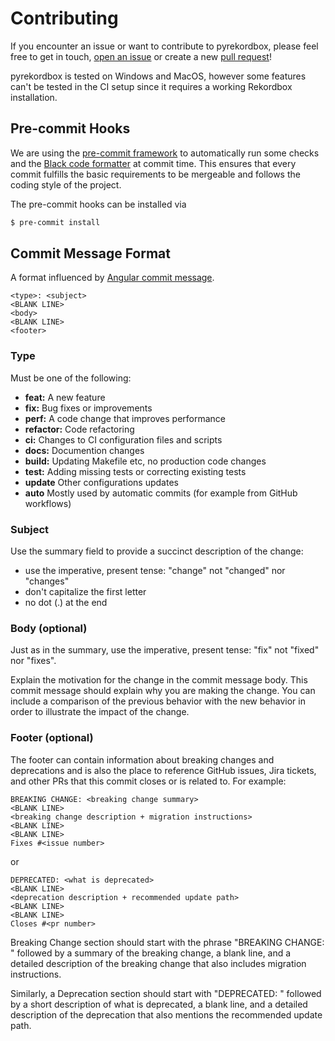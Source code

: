 # Contributing

If you encounter an issue or want to contribute to pyrekordbox, please feel free to get in touch,
[open an issue][issue] or create a new [pull request][pulls]!

pyrekordbox is tested on Windows and MacOS, however some features can't be tested in
the CI setup since it requires a working Rekordbox installation.

## Pre-commit Hooks

We are using the [pre-commit framework] to automatically run  some checks and
the [Black code formatter] at commit time. This ensures that every commit fulfills
the basic requirements to be mergeable and follows the coding style of the project.

The pre-commit hooks can be installed via
````sh
$ pre-commit install
````

## Commit Message Format

A format influenced by [Angular commit message].

```text
<type>: <subject>
<BLANK LINE>
<body>
<BLANK LINE>
<footer>
```

### Type

Must be one of the following:

- **feat:** A new feature
- **fix:** Bug fixes or improvements
- **perf:** A code change that improves performance
- **refactor:** Code refactoring
- **ci:** Changes to CI configuration files and scripts
- **docs:** Documention changes
- **build:** Updating Makefile etc, no production code changes
- **test:** Adding missing tests or correcting existing tests
- **update** Other configurations updates
- **auto** Mostly used by automatic commits (for example from GitHub workflows)

### Subject

Use the summary field to provide a succinct description of the change:
- use the imperative, present tense: "change" not "changed" nor "changes"
- don't capitalize the first letter
- no dot (.) at the end

### Body (optional)

Just as in the summary, use the imperative, present tense: "fix" not "fixed" nor "fixes".

Explain the motivation for the change in the commit message body.
This commit message should explain why you are making the change. You can include a comparison of the previous behavior with the new behavior in order to illustrate the impact of the change.

### Footer (optional)

The footer can contain information about breaking changes and deprecations and is also the place to reference GitHub issues, Jira tickets, and other PRs that this commit closes or is related to. For example:
```
BREAKING CHANGE: <breaking change summary>
<BLANK LINE>
<breaking change description + migration instructions>
<BLANK LINE>
<BLANK LINE>
Fixes #<issue number>
```

or

```
DEPRECATED: <what is deprecated>
<BLANK LINE>
<deprecation description + recommended update path>
<BLANK LINE>
<BLANK LINE>
Closes #<pr number>
```

Breaking Change section should start with the phrase "BREAKING CHANGE: " followed by a summary of the breaking change, a blank line, and a detailed description of the breaking change that also includes migration instructions.

Similarly, a Deprecation section should start with "DEPRECATED: " followed by a short description of what is deprecated, a blank line, and a detailed description of the deprecation that also mentions the recommended update path.

[issue]: https://github.com/dylanljones/pyrekordbox/issues
[pulls]: https://github.com/dylanljones/pyrekordbox/pulls
[pre-commit framework]: https://pre-commit.com/
[Black code formatter]: https://github.com/psf/black
[Angular commit message]: https://github.com/angular/angular/blob/master/CONTRIBUTING.md#commit-message-format

